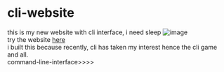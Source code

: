 # cli-website
this is my new website with cli interface, i need sleep 
![image](https://github.com/user-attachments/assets/c2cd0856-8182-4d66-9373-ef69b7e3fa02)
<br>
try the website [here](blue-clouds4.github.io)
<br>
i built this because recently, cli has taken my interest hence the cli game and all.
<br>
command-line-interface>>>>
